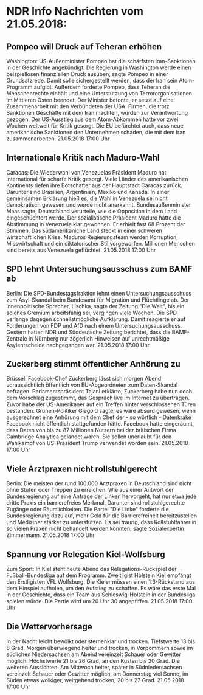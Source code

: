 # NDR Info Nachrichten vom 21.05.2018:


## Pompeo will Druck auf Teheran erhöhen
Washington:	US-Außenminister Pompeo hat die schärfsten Iran-Sanktionen in der Geschichte angekündigt. Die Regierung in Washington werde einen beispiellosen finanziellen Druck ausüben, sagte Pompeo in einer Grundsatzrede. Damit solle sichergestellt werden, dass der Iran sein Atom-Programm aufgibt. Außerdem forderte Pompeo, dass Teheran die Menschenrechte einhält und eine Unterstützung von Terrororganisationen im Mittleren Osten beendet. Der Minister betonte, er setze auf eine Zusammenarbeit mit den Verbündeten der USA. Firmen, die trotz Sanktionen Geschäfte mit dem Iran machten, würden zur Verantwortung gezogen. Der US-Ausstieg aus dem Atom-Abkommen hatte vor zwei Wochen weltweit für Kritik gesorgt. Die EU befürchtet auch, dass neue amerikanische Sanktionen den Unternehmen schaden, die mit dem Iran zusammenarbeiten. 21.05.2018 17:00 Uhr 

## Internationale Kritik nach Maduro-Wahl
Caracas:	Die Wiederwahl von Venezuelas Präsident Maduro hat international für scharfe Kritik gesorgt. Viele Länder des amerikanischen Kontinents riefen ihre Botschafter aus der Hauptstadt Caracas zurück. Darunter sind Brasilien, Argentinien, Mexiko und Kanada. In einer gemeinsamen Erklärung hieß es, die Wahl in Venezuela sei nicht demokratisch gewesen und werde nicht anerkannt. Bundesaußenminister Maas sagte, Deutschland verurteile, wie die Opposition in dem Land eingeschüchtert werde. Der sozialistische Präsident Maduro hatte die Abstimmung in Venezuela klar gewonnen. Er erhielt fast 68 Prozent der Stimmen. Das südamerikaniche Land steckt in einer schweren wirtschaftlichen Krise. Maduros Regierungsteam werden Korruption, Misswirtschaft und ein diktatorischer Stil vorgeworfen. Millionen Menschen sind bereits aus Venezuela geflüchtet. 21.05.2018 17:00 Uhr 

## SPD lehnt Untersuchungsausschuss zum BAMF ab
Berlin: Die SPD-Bundestagsfraktion lehnt einen Untersuchungsausschuss zum Asyl-Skandal beim Bundesamt für Migration und Flüchtlinge ab. Der innenpolitische Sprecher, Lischka, sagte der Zeitung "Die Welt", bis ein solches Gremium arbeitsfähig sei, vergingen viele Wochen. Die SPD verlange dagegen schnellstmögliche Aufklärung. Damit reagierte er auf Forderungen von FDP und AfD nach einem Untersuchungsausschuss. Gestern hatten NDR und Süddeutsche Zeitung berichtet, dass die BAMF-Zentrale in Nürnberg nur zögerlich Hinweisen auf unrechtmäßige Asylentscheide nachgegangen war. 21.05.2018 17:00 Uhr 

## Zuckerberg stimmt öffentlicher Anhörung zu
Brüssel: Facebook-Chef Zuckerberg lässt sich morgen Abend voraussichtlich öffentlich von EU-Abgeordneten zum Daten-Skandal befragen. Parlamentspräsident Tajani erklärte, Zuckerberg habe nun doch dem Vorschlag zugestimmt, das Gespräch live im Internet zu übertragen. Zuvor habe der US-Amerikaner auf ein Treffen hinter verschlossenen Türen bestanden. Grünen-Politiker Giegold sagte, es wäre absurd gewesen, wenn ausgerechnet eine Anhörung mit dem Chef der - so wörtlich - Datenkrake Facebook nicht öffentlich stattgefunden hätte. Facebook hatte eingeräumt, dass Daten von bis zu 87 Millionen Nutzern bei der britischen Firma Cambridge Analytica gelandet waren. Sie sollen unerlaubt für den Wahlkampf von US-Präsident Trump verwendet worden sein. 21.05.2018 17:00 Uhr 

## Viele Arztpraxen nicht rollstuhlgerecht
Berlin:	Die meisten der rund 100.000 Arztpraxen in Deutschland sind nicht ohne Stufen oder Treppen zu erreichen. Wie aus einer Antwort der Bundesregierung auf eine Anfrage der Linken hervorgeht, hat nur etwa jede dritte Praxis ein barrierefreies Merkmal. Darunter sind rollstuhlgerechte Zugänge oder Räumlichkeiten. Die Partei "Die Linke" forderte die Bundesregierung dazu auf, mehr Geld für die Barrierefreiheit bereitzustellen und Mediziner stärker zu unterstützen. Es sei traurig, dass Rollstuhlfahrer in so vielen Praxen nicht behandelt werden könnten, sagte Sozialexpertin Zimmermann. 21.05.2018 17:00 Uhr 

## Spannung vor Relegation Kiel-Wolfsburg
Zum Sport: In Kiel steht heute Abend das Relegations-Rückspiel der Fußball-Bundesliga auf dem Programm. Zweitligist Holstein Kiel empfängt den Erstligisten VFL Wolfsburg. Die Kieler müssen einen 1:3-Rückstand aus dem Hinspiel aufholen, um den Aufstieg zu schaffen. Es wäre das erste Mal in der Geschichte, dass ein Team aus Schleswig-Holstein in der Bundesliga spielen würde. Die Partie wird um 20 Uhr 30 angepfiffen. 21.05.2018 17:00 Uhr 

## Die Wettervorhersage
In der Nacht leicht bewölkt oder sternenklar und trocken. Tiefstwerte 13 bis 8 Grad. Morgen überwiegend heiter und trocken, in Vorpommern sowie im südlichen Niedersachsen am Abend vereinzelt Schauer oder Gewitter möglich. Höchstwerte 21 bis 26 Grad, an den Küsten bis 20 Grad. Die weiteren Aussichten: Am Mittwoch heiter, später in Südniedersachsen vereinzelt Schauer oder Gewitter möglich, am Donnerstag viel Sonne, im Süden etwas wolkiger, weitgehend trocken, 20 bis 27 Grad. 21.05.2018 17:00 Uhr 
